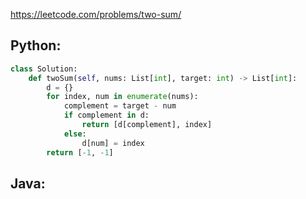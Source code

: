 <https://leetcode.com/problems/two-sum/> 

## Python:
```python
class Solution:
    def twoSum(self, nums: List[int], target: int) -> List[int]:
        d = {}
        for index, num in enumerate(nums):
            complement = target - num
            if complement in d:
                return [d[complement], index]
            else:
                d[num] = index
        return [-1, -1]
```

## Java:
```java
```

